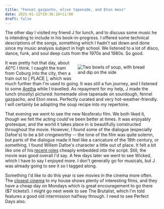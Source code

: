 ```yaml
---
title: "Fennel gazpacho, olive tapenade, and Eton mess"
date: 2025-01-12T18:36:18+11:00
draft: false
---
```


The other day I visited my friend J for lunch, and to discuss some music he is intending to include in his book-in-progress. I offered some technical descriptions of the songs, something which I hadn't sat down and done since my music analysis subject in high school. We listened to a lot of disco, dance, funk, and soul deep cuts from the 1970s and 1980s. So good. 

<figure style="width:45%;float:right;margin-left:2ch;">
  <div class="inner">
    <img src="/img/fennel-gazpacho-1.jpeg" alt="Two bowls of soup, with bread and dip on the side">
  </div>
</figure>

It was pretty hot that day, about 40&deg;C I think. I caught the tram from Coburg into the city, then a train out to [ PLACE ], which was much further than I'm used to going. It was still a fun journey, and I listened to some [Aretha](https://youtu.be/pMgkFU3Y3lY?si=Sw8DR5vPa2w2qPoL) while I travelled. As repayment for my help, J made the lunch (mostly) pictured: homemade olive tapenade on sourdough, fennel gazpacho, and Eton mess. Perfectly curated and very hot-weather-friendly. I will certainly be adopting the soup recipe into my repertoire. 

That evening we went to see the new Nosferatu film. We both liked it, though we felt the acting could've been better at times. It was enjoyably grotesque, and the world it takes place in is beautifully constructed throughout the movie. However, I found some of the dialogue (especially Dafoe's) to be a bit cringeworthy -- the tone of the film was quite solemn, but parts of the dialogue made it feel like a caricature of the 19th century, or something. I found Willem Dafoe's character a little out of place. It felt a bit like one of his [recent roles](https://aframe.oscars.org/news/post/willem-dafoe-poor-things-interview) cheaply embedded into the script. Still, the movie was good overall I'd say. A few days later we went to see Wicked, which I have to say I enjoyed more. I don't generally go for musicals, but J was already going to see it so I tagged along.

Something I'd like to do this year is see movies in the cinema more often. The [closest cinema](https://www.cinemanova.com.au) to my house shows plenty of interesting films, and they have a cheap day on Mondays which is great encouragement to go there ($7 tickets!). I might go next week to see The Brutalist, which I'm told features a good old intermission halfway through. I need to see Perfect Days also. 
